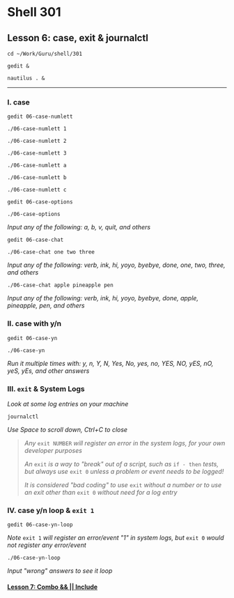 # Shell 301
## Lesson 6: case, exit & journalctl

`cd ~/Work/Guru/shell/301`

`gedit &`

`nautilus . &`
___

### I. case

`gedit 06-case-numlett`

`./06-case-numlett 1`

`./06-case-numlett 2`

`./06-case-numlett 3`

`./06-case-numlett a`

`./06-case-numlett b`

`./06-case-numlett c`

`gedit 06-case-options`

`./06-case-options`

*Input any of the following: a, b, v, quit, and others*

`gedit 06-case-chat`

`./06-case-chat one two three`

*Input any of the following: verb, ink, hi, yoyo, byebye, done, one, two, three, and others*

`./06-case-chat apple pineapple pen`

*Input any of the following: verb, ink, hi, yoyo, byebye, done, apple, pineapple, pen, and others*

### II. case with y/n

`gedit 06-case-yn`

`./06-case-yn`

*Run it multiple times with: y, n, Y, N, Yes, No, yes, no, YES, NO, yES, nO, yeS, yEs, and other answers*

### III. `exit` & System Logs

*Look at some log entries on your machine*

`journalctl`

*Use Space to scroll down, Ctrl+C to close*

> *Any* `exit NUMBER` *will register an error in the system logs, for your own developer purposes*
> 
> *An* `exit` *is a way to "break" out of a script, such as* `if - then` *tests, but always use* `exit 0` *unless a problem or event needs to be logged!*
> 
> *It is considered "bad coding" to use* `exit` *without a number or to use an exit other than* `exit 0` *without need for a log entry*

### IV. case y/n loop & `exit 1`

`gedit 06-case-yn-loop`

*Note* `exit 1` *will register an error/event "1" in system logs, but* `exit 0` *would not register any error/event*

`./06-case-yn-loop`

*Input "wrong" answers to see it loop*

#### [Lesson 7: Combo && || Include](https://github.com/inkVerb/guru/blob/master/301-shell/Lesson-07.md)
